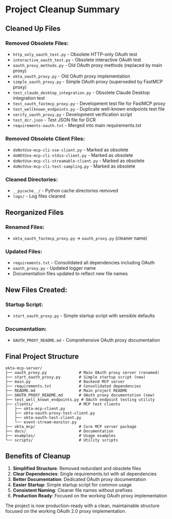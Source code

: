 # Project Cleanup Summary

## Cleaned Up Files

### Removed Obsolete Files:
- `http_only_oauth_test.py` - Obsolete HTTP-only OAuth test
- `interactive_oauth_test.py` - Obsolete interactive OAuth test  
- `oauth_proxy_methods.py` - Old OAuth proxy methods (replaced by main proxy)
- `okta_oauth_proxy.py` - Old OAuth proxy implementation
- `simple_oauth_proxy.py` - Simple OAuth proxy (superseded by FastMCP proxy)
- `test_claude_desktop_integration.py` - Obsolete Claude Desktop integration test
- `test_oauth_fastmcp_proxy.py` - Development test file for FastMCP proxy
- `test_wellknown_endpoints.py` - Duplicate well-known endpoints test file
- `verify_oauth_proxy.py` - Development verification script
- `test_dcr.json` - Test JSON file for DCR
- `requirements-oauth.txt` - Merged into main requirements.txt

### Removed Obsolete Client Files:
- `doNotUse-mcp-cli-sse-client.py` - Marked as obsolete
- `doNOtUse-mcp-cli-stdio-client.py` - Marked as obsolete
- `doNotUse-mcp-cli-streamable-client.py` - Marked as obsolete  
- `doNotUse-mcp-cli-test-sampling.py` - Marked as obsolete

### Cleaned Directories:
- `__pycache__/` - Python cache directories removed
- `logs/` - Log files cleaned

## Reorganized Files

### Renamed Files:
- `okta_oauth_fastmcp_proxy.py` → `oauth_proxy.py` (cleaner name)

### Updated Files:
- `requirements.txt` - Consolidated all dependencies including OAuth
- `oauth_proxy.py` - Updated logger name
- Documentation files updated to reflect new file names

## New Files Created:

### Startup Script:
- `start_oauth_proxy.py` - Simple startup script with sensible defaults

### Documentation:
- `OAUTH_PROXY_README.md` - Comprehensive OAuth proxy documentation

## Final Project Structure

```
okta-mcp-server/
├── oauth_proxy.py              # Main OAuth proxy server (renamed)
├── start_oauth_proxy.py        # Simple startup script (new)
├── main.py                     # Backend MCP server
├── requirements.txt            # Consolidated dependencies
├── README.md                   # Main project README
├── OAUTH_PROXY_README.md       # OAuth proxy documentation (new)
├── test_well_known_endpoints.py # OAuth endpoint testing utility
├── clients/                    # MCP test clients
│   ├── okta-mcp-client.py
│   ├── okta-oauth-proxy-test-client.py
│   ├── okta-oauth-test-client.py
│   └── event-stream-monitor.py
├── okta_mcp/                   # Core MCP server package
├── docs/                       # Documentation
├── examples/                   # Usage examples
└── scripts/                    # Utility scripts
```

## Benefits of Cleanup

1. **Simplified Structure**: Removed redundant and obsolete files
2. **Clear Dependencies**: Single requirements.txt with all dependencies
3. **Better Documentation**: Dedicated OAuth proxy documentation
4. **Easier Startup**: Simple startup script for common usage
5. **Consistent Naming**: Cleaner file names without prefixes
6. **Production Ready**: Focused on the working OAuth proxy implementation

The project is now production-ready with a clean, maintainable structure focused on the working OAuth 2.0 proxy implementation.
